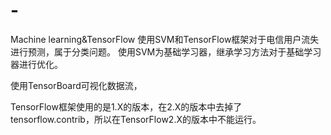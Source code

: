 # -
Machine learning&amp;TensorFlow
使用SVM和TensorFlow框架对于电信用户流失进行预测，属于分类问题。
使用SVM为基础学习器，继承学习方法对于基础学习器进行优化。


使用TensorBoard可视化数据流，

TensorFlow框架使用的是1.X的版本，在2.X的版本中去掉了tensorflow.contrib，所以在TensorFlow2.X的版本中不能运行。

